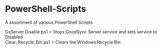 PowerShell-Scripts
==================

A assortment of various PowerShell Scripts

GsServer.Disable.ps1 = Stops GoodSync Server service and sets service to Disabled   
Clear_Recycle_Bin.ps1 = Clears the Windows Recycle Bin   
